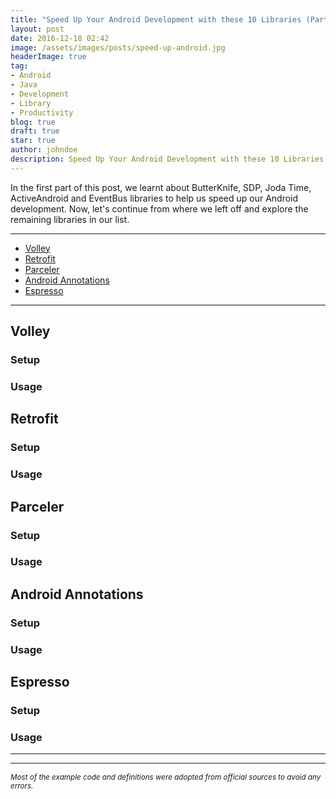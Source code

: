 ```yaml
---
title: "Speed Up Your Android Development with these 10 Libraries (Part 2)"
layout: post
date: 2016-12-18 02:42
image: /assets/images/posts/speed-up-android.jpg
headerImage: true
tag:
- Android
- Java
- Development
- Library
- Productivity
blog: true
draft: true
star: true
author: johndoe
description: Speed Up Your Android Development with these 10 Libraries (Part 2)
---
```


In the first part of this post, we learnt about ButterKnife, SDP, Joda Time, ActiveAndroid and EventBus libraries to help us speed up our Android development. Now, let's continue from where we left off and explore the remaining libraries in our list.

---

* [Volley](#volley)
* [Retrofit](#retrofit)
* [Parceler](#parceler)
* [Android Annotations](#android-annotations)
* [Espresso](#espresso)

---

## Volley

### Setup

### Usage

## Retrofit

### Setup

### Usage

## Parceler

### Setup

### Usage

## Android Annotations

### Setup

### Usage

## Espresso

### Setup

### Usage

---



---

*<sub>Most of the example code and definitions were adopted from official sources to avoid any errors.</sub>*